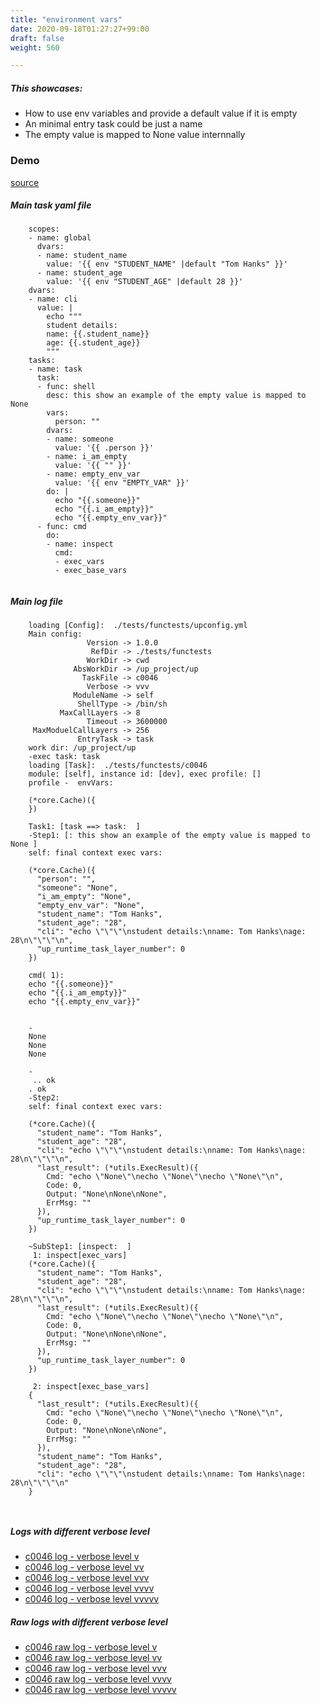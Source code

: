 ```yaml
---
title: "environment vars"
date: 2020-09-18T01:27:27+99:00
draft: false
weight: 560

---
```


##### This showcases:
  * How to use env variables and provide a default value if it is empty
  * An minimal entry task could be just a name
  * The empty value is mapped to None value internnally


### Demo








[source](https://github.com/upcmd/up/blob/master/tests/functests/c0046.yml)

##### Main task yaml file
```
    scopes:
    - name: global
      dvars:
      - name: student_name
        value: '{{ env "STUDENT_NAME" |default "Tom Hanks" }}'
      - name: student_age
        value: '{{ env "STUDENT_AGE" |default 28 }}'
    dvars:
    - name: cli
      value: |
        echo """
        student details:
        name: {{.student_name}}
        age: {{.student_age}}
        """
    tasks:
    - name: task
      task:
      - func: shell
        desc: this show an example of the empty value is mapped to None
        vars:
          person: ""
        dvars:
        - name: someone
          value: '{{ .person }}'
        - name: i_am_empty
          value: '{{ "" }}'
        - name: empty_env_var
          value: '{{ env "EMPTY_VAR" }}'
        do: |
          echo "{{.someone}}"
          echo "{{.i_am_empty}}"
          echo "{{.empty_env_var}}"
      - func: cmd
        do:
        - name: inspect
          cmd:
          - exec_vars
          - exec_base_vars
    
```
##### Main log file
```
    loading [Config]:  ./tests/functests/upconfig.yml
    Main config:
                 Version -> 1.0.0
                  RefDir -> ./tests/functests
                 WorkDir -> cwd
              AbsWorkDir -> /up_project/up
                TaskFile -> c0046
                 Verbose -> vvv
              ModuleName -> self
               ShellType -> /bin/sh
           MaxCallLayers -> 8
                 Timeout -> 3600000
     MaxModuelCallLayers -> 256
               EntryTask -> task
    work dir: /up_project/up
    -exec task: task
    loading [Task]:  ./tests/functests/c0046
    module: [self], instance id: [dev], exec profile: []
    profile -  envVars:
    
    (*core.Cache)({
    })
    
    Task1: [task ==> task:  ]
    -Step1: [: this show an example of the empty value is mapped to None ]
    self: final context exec vars:
    
    (*core.Cache)({
      "person": "",
      "someone": "None",
      "i_am_empty": "None",
      "empty_env_var": "None",
      "student_name": "Tom Hanks",
      "student_age": "28",
      "cli": "echo \"\"\"\nstudent details:\nname: Tom Hanks\nage: 28\n\"\"\"\n",
      "up_runtime_task_layer_number": 0
    })
    
    cmd( 1):
    echo "{{.someone}}"
    echo "{{.i_am_empty}}"
    echo "{{.empty_env_var}}"
    
    
    -
    None
    None
    None
    
    -
     .. ok
    . ok
    -Step2:
    self: final context exec vars:
    
    (*core.Cache)({
      "student_name": "Tom Hanks",
      "student_age": "28",
      "cli": "echo \"\"\"\nstudent details:\nname: Tom Hanks\nage: 28\n\"\"\"\n",
      "last_result": (*utils.ExecResult)({
        Cmd: "echo \"None\"\necho \"None\"\necho \"None\"\n",
        Code: 0,
        Output: "None\nNone\nNone",
        ErrMsg: ""
      }),
      "up_runtime_task_layer_number": 0
    })
    
    ~SubStep1: [inspect:  ]
     1: inspect[exec_vars]
    (*core.Cache)({
      "student_name": "Tom Hanks",
      "student_age": "28",
      "cli": "echo \"\"\"\nstudent details:\nname: Tom Hanks\nage: 28\n\"\"\"\n",
      "last_result": (*utils.ExecResult)({
        Cmd: "echo \"None\"\necho \"None\"\necho \"None\"\n",
        Code: 0,
        Output: "None\nNone\nNone",
        ErrMsg: ""
      }),
      "up_runtime_task_layer_number": 0
    })
    
     2: inspect[exec_base_vars]
    {
      "last_result": (*utils.ExecResult)({
        Cmd: "echo \"None\"\necho \"None\"\necho \"None\"\n",
        Code: 0,
        Output: "None\nNone\nNone",
        ErrMsg: ""
      }),
      "student_name": "Tom Hanks",
      "student_age": "28",
      "cli": "echo \"\"\"\nstudent details:\nname: Tom Hanks\nage: 28\n\"\"\"\n"
    }
    
    
```


##### Logs with different verbose level
* [c0046 log - verbose level v](../../logs/c0046_v)
* [c0046 log - verbose level vv](../../logs/c0046_vv)
* [c0046 log - verbose level vvv](../../logs/c0046_vvvv)
* [c0046 log - verbose level vvvv](../../logs/c0046_vvvv)
* [c0046 log - verbose level vvvvv](../../logs/c0046_vvvvv)

##### Raw logs with different verbose level
* [c0046 raw log - verbose level v](../../reflogs/c0046_v.log)
* [c0046 raw log - verbose level vv](../../reflogs/c0046_vv.log)
* [c0046 raw log - verbose level vvv](../../reflogs/c0046_vvv.log)
* [c0046 raw log - verbose level vvvv](../../reflogs/c0046_vvvv.log)
* [c0046 raw log - verbose level vvvvv](../../reflogs/c0046_vvvvv.log)







